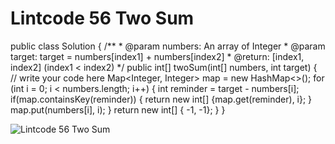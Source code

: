 # Lintcode 56 Two Sum 

public class Solution {
    /**
     * @param numbers: An array of Integer
     * @param target: target = numbers[index1] + numbers[index2]
     * @return: [index1, index2] (index1 < index2)
     */
    public int[] twoSum(int[] numbers, int target) {
        // write your code here
        Map<Integer, Integer> map = new HashMap<>();
        for (int i = 0; i < numbers.length; i++) {
            int reminder = target - numbers[i];
            if(map.containsKey(reminder)) {
                return new int[] {map.get(reminder), i};
            }
            map.put(numbers[i], i);
        }
        return new int[] { -1, -1};
    }
}

![Lintcode 56 Two Sum](images/Lintcode%2056%20Two%20Sum.png)

